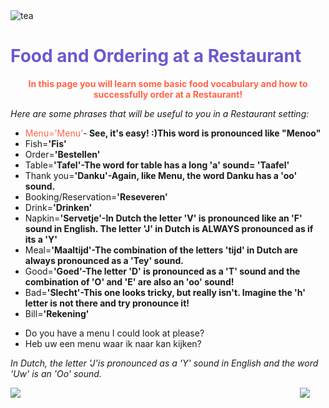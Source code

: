 
<div class="header">
  <img src="https://img.icons8.com/color/48/000000/tea--v2.png" alt="tea"/>
  <h1 style="color:SlateBlue;">Food and Ordering at a Restaurant</h1>
</div>


<p style="text-align:center;color:Tomato;"><b>In this page you will learn some basic food vocabulary and how to successfully order at a Restaurant!</b></p>

<p><i> Here are some phrases that will be useful to you in a Restaurant setting:</i></p>

<ul>
  <li><font color="Tomato">Menu='Menu'</font>-<strong> See, it's easy! :)This word is pronounced like "Menoo"</strong></li>
  <li>Fish=<strong>'Fis'</strong></li>
  <li>Order=<strong>'Bestellen'</strong></li>
  <li>Table=<strong>'Tafel'-The word for table has a long 'a' sound= 'Taafel'</strong></li>
  <li>Thank you=<strong>'Danku'-Again, like Menu, the word Danku has a 'oo' sound.</strong></li>
  <li>Booking/Reservation=<strong>'Reseveren'</strong></li>
  <li>Drink=<strong>'Drinken'</strong></li>
  <li>Napkin=<strong>'Servetje'-In Dutch the letter 'V' is pronounced like an 'F' sound in English. The letter 'J' in Dutch is ALWAYS pronounced as if its a 'Y'</strong></li>
  <li>Meal=<strong>'Maaltijd'-The combination of the letters 'tijd' in Dutch are always pronounced as a 'Tey' sound.</strong></li>
  <li>Good=<strong>'Goed'-The letter 'D' is pronounced as a 'T' sound and the combination of 'O' and 'E' are also an 'oo' sound!</strong></li>
  <li>Bad=<strong>'Slecht'-This one looks tricky, but really isn't. Imagine the 'h' letter is not there and try pronounce it!</strong></li>
  <li>Bill=<strong>'Rekening'</strong></li>
  
   </ul>
  


    
 <ul>
  <li>Do you have a menu I could look at please?</li>
  <li>Heb uw een menu waar ik naar kan kijken?</li>
  </ul>
  <p><i> In Dutch, the letter 'J'is pronounced as a 'Y' sound in English and the word 'Uw' is an 'Oo' sound.</i></p>
  

 
  
 

<img src="https://img.icons8.com/color/48/000000/netherlands.png" style="float:right;margin-right:25px;"/>

<img src="https://img.icons8.com/external-icongeek26-linear-colour-icongeek26/64/000000/external-clogs-netherlands-icongeek26-linear-colour-icongeek26.png"/>


 

         




<style>
#div1 {
  font-size:48px;
}
</style>
<link rel="stylesheet" href="https://cdnjs.cloudflare.com/ajax/libs/font-awesome/4.7.0/css/font-awesome.min.css">
<body>

<div id="div1" class="fa"></div>

<script>
function hand() {
  var a;
  a = document.getElementById("div1");
  a.innerHTML = "&#xf25a;";
  setTimeout(function () {
      a.innerHTML = "&#xf256;";
    }, 500);
  setTimeout(function () {
      a.innerHTML = "&#xf259;";
    }, 1000);
  setTimeout(function () {
      a.innerHTML = "&#xf256;";
    }, 1500);
}
hand();
setInterval(hand, 2000);
</script>

 
